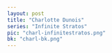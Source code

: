 ```yaml
---
layout: post
title: "Charlotte Dunois"
series: "Infinite Stratos"
pic: "charl-infinitestratos.png"
bk: "charl-bk.png"
---
```

